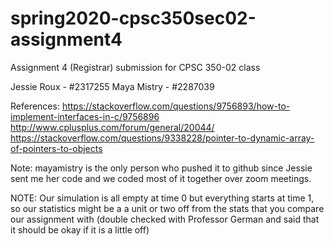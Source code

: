 # spring2020-cpsc350sec02-assignment4

Assignment 4 (Registrar) submission for CPSC 350-02 class

Jessie Roux - #2317255
Maya Mistry - #2287039

References:
https://stackoverflow.com/questions/9756893/how-to-implement-interfaces-in-c/9756896
http://www.cplusplus.com/forum/general/20044/
https://stackoverflow.com/questions/9338228/pointer-to-dynamic-array-of-pointers-to-objects

Note: mayamistry is the only person who pushed it to github since Jessie sent me her code and we coded most of it together over zoom meetings.

NOTE: Our simulation is all empty at time 0 but everything starts at time 1, so our statistics might be a a unit or two off from the stats that you compare our assignment with (double checked with Professor German and said that it should be okay if it is a little off)
